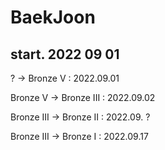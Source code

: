 # BaekJoon

start. 2022 09 01
---

? -> Bronze V : 2022.09.01

Bronze V -> Bronze III : 2022.09.02

Bronze III -> Bronze II : 2022.09. ?

Bronze III -> Bronze I : 2022.09.17